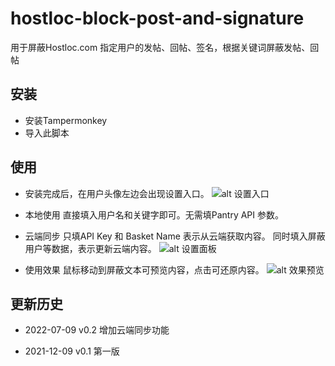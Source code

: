 # hostloc-block-post-and-signature
用于屏蔽Hostloc.com 指定用户的发帖、回帖、签名，根据关键词屏蔽发帖、回帖

## 安装
- 安装Tampermonkey
- 导入此脚本

## 使用

- 安装完成后，在用户头像左边会出现设置入口。
![alt 设置入口](https://s6.jpg.cm/2022/07/09/Pnexh5.png)

- 本地使用
直接填入用户名和关键字即可。无需填Pantry API 参数。

- 云端同步
只填API Key 和 Basket Name 表示从云端获取内容。
同时填入屏蔽用户等数据，表示更新云端内容。
![alt 设置面板](https://s6.jpg.cm/2022/07/09/PneZzR.png)


- 使用效果
鼠标移动到屏蔽文本可预览内容，点击可还原内容。
![alt 效果预览](https://s6.jpg.cm/2022/07/09/PneMWC.png)

## 更新历史

- 2022-07-09
v0.2 增加云端同步功能

- 2021-12-09
v0.1 第一版